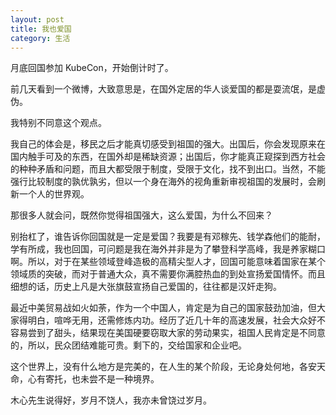 ```yaml
---
layout: post
title: 我也爱国
category: 生活
---
```


月底回国参加 KubeCon，开始倒计时了。

前几天看到一个微博，大致意思是，在国外定居的华人谈爱国的都是耍流氓，是虚伪。

我特别不同意这个观点。

我自己的体会是，移民之后才能真切感受到祖国的强大。出国后，你会发现原来在国内触手可及的东西，在国外却是稀缺资源；出国后，你才能真正窥探到西方社会的种种矛盾和问题，而且大都受限于制度，受限于文化，找不到出口。当然，不能强行比较制度的孰优孰劣，但以一个身在海外的视角重新审视祖国的发展时，会刷新一个人的世界观。

那很多人就会问，既然你觉得祖国强大，这么爱国，为什么不回来？

别抬杠了，谁告诉你回国就是一定是爱国？我要是有邓稼先、钱学森他们的能耐，学有所成，我也回国，可问题是我在海外并非是为了攀登科学高峰，我是养家糊口啊。所以，对于在某些领域登峰造极的高精尖型人才，回国可能意味着国家在某个领域质的突破，而对于普通大众，真不需要你满腔热血的到处宣扬爱国情怀。而且细想的话，历史上凡是大张旗鼓宣扬自己爱国的，往往都是汉奸走狗。

最近中美贸易战如火如荼，作为一个中国人，肯定是为自己的国家鼓劲加油，但大家得明白，喧哗无用，还需修炼内功。经历了近几十年的高速发展，社会大众好不容易尝到了甜头，结果现在美国硬要窃取大家的劳动果实，祖国人民肯定是不同意的，所以，民众团结难能可贵。剩下的，交给国家和企业吧。

这个世界上，没有什么地方是完美的，在人生的某个阶段，无论身处何地，各安天命，心有寄托，也未尝不是一种境界。

木心先生说得好，岁月不饶人，我亦未曾饶过岁月。